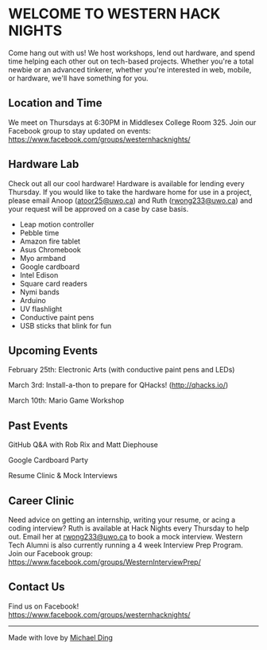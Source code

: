 # WELCOME TO WESTERN HACK NIGHTS

Come hang out with us! We host workshops, lend out hardware, and spend time helping each other out on tech-based projects. Whether you're a total newbie or an advanced tinkerer, whether you're interested in web, mobile, or hardware, we'll have something for you.

## Location and Time

We meet on Thursdays at 6:30PM in Middlesex College Room 325. Join our Facebook group to stay updated on events: https://www.facebook.com/groups/westernhacknights/

## Hardware Lab

Check out all our cool hardware! Hardware is available for lending every Thursday. If you would like to take the hardware home for use in a project, please email Anoop (atoor25@uwo.ca) and Ruth (rwong233@uwo.ca) and your request will be approved on a case by case basis.

* Leap motion controller
* Pebble time
* Amazon fire tablet
* Asus Chromebook
* Myo armband
* Google cardboard
* Intel Edison
* Square card readers
* Nymi bands
* Arduino
* UV flashlight
* Conductive paint pens
* USB sticks that blink for fun

## Upcoming Events

February 25th: Electronic Arts (with conductive paint pens and LEDs)

March 3rd: Install-a-thon to prepare for QHacks! (http://qhacks.io/)

March 10th: Mario Game Workshop

## Past Events

GitHub Q&A with Rob Rix and Matt Diephouse

Google Cardboard Party

Resume Clinic & Mock Interviews

## Career Clinic

Need advice on getting an internship, writing your resume, or acing a coding interview? Ruth is available at Hack Nights every Thursday to help out. Email her at rwong233@uwo.ca to book a mock interview. Western Tech Alumni is also currently running a 4 week Interview Prep Program. Join our Facebook group: https://www.facebook.com/groups/WesternInterviewPrep/

## Contact Us

Find us on Facebook! https://www.facebook.com/groups/westernhacknights/

------

Made with love by [Michael Ding](https://github.com/mding5692)
